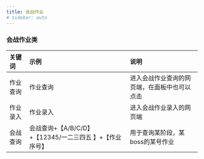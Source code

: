 ```yaml
---
title: 会战作业
# sidebar: auto
---
```


### 会战作业类
关键词 | 示例 | 说明
:-----|:----|:----
 作业查询 | 作业查询 | 进入会战作业查询的网页端，在面板中也可以点击
 作业录入|作业录入|进入会战作业录入的网页端
 会战查询|会战查询+【A/B/C/D】+【12345/一二三四五 】+【作业序号】|用于查询某阶段，某boss的某号作业

